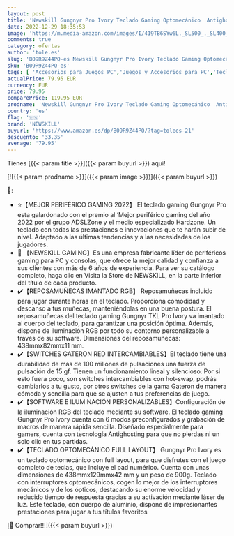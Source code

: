 ```yaml
---
layout: post
title: 'Newskill Gungnyr Pro Ivory Teclado Gaming Optomecánico  Antighosting  Teclas Macro programables  RGB  Reposamuñecas  Switches Gateron Red Intercambiables  Layout español  Windows  Mac Os y Android'
date: 2022-12-29 18:35:53
image: 'https://m.media-amazon.com/images/I/419TB6SYw6L._SL500_._SL400_.jpg'
comments: true
category: ofertas
author: 'tole.es'
slug: 'B09R9Z44PQ-es Newskill Gungnyr Pro Ivory Teclado Gaming Optomecánico...'
sku: 'B09R9Z44PQ-es'
tags: [ 'Accesorios para Juegos PC','Juegos y Accesorios para PC','Teclados para gamers para PC','Videojuegos','android','newskill','🇪🇸', ]
actualPrice: 79.95 EUR
currency: EUR
price: 79.95
comparePrice: 119.95 EUR
prodname: 'Newskill Gungnyr Pro Ivory Teclado Gaming Optomecánico  Antighosting  Teclas Macro programables  RGB  Reposamuñecas  Switches Gateron Red Intercambiables  Layout español  Windows  Mac Os y Android'
country: 'es'
flag: '🇪🇸'
brand: 'NEWSKILL'
buyurl: 'https://www.amazon.es/dp/B09R9Z44PQ/?tag=tolees-21'
descuento: '33.35'
average: '79.95'
---
```


Tienes [{{< param title >}}]({{< param buyurl >}}) aqui!

[![{{< param prodname >}}]({{< param image >}})]({{< param buyurl >}})

🔎:

- ⭐【MEJOR PERIFÉRICO GAMING 2022】 El teclado gaming Gungnyr Pro esta galardonado con el premio al ‘Mejor periférico gaming del año 2022 por el grupo ADSLZone y el medio especializado Hardzone. Un teclado con todas las prestaciones e innovaciones que te harán subir de nivel. Adaptado a las últimas tendencias y a las necesidades de los jugadores.
- 👾 【NEWSKILL GAMING】Es una empresa fabricante líder de periféricos gaming para PC y consolas, que ofrece la mejor calidad y confianza a sus clientes con más de 6 años de experiencia. Para ver su catálogo completo, haga clic en Visita la Store de NEWSKILL, en la parte inferior del título de cada producto.
- ✔️【REPOSAMUÑECAS IMANTADO RGB】 Reposamuñecas incluido para jugar durante horas en el teclado. Proporciona comodidad y descanso a tus muñecas, manteniéndolas en una buena postura. El reposamuñecas del teclado gaming Gungnyr TKL Pro Ivory va imantado al cuerpo del teclado, para garantizar una posición óptima. Además, dispone de iluminación RGB por todo su contorno personalizable a través de su software. Dimensiones del reposamuñecas: 438mmx82mmx11 mm.
- ✔️【SWITCHES GATERON RED INTERCAMBIABLES】El teclado tiene una durabilidad de más de 100 millones de pulsaciones una fuerza de pulsación de 15 gf. Tienen un funcionamiento lineal y silencioso. Por si esto fuera poco, son switches intercambiables con hot-swap, podrás cambiarlos a tu gusto, por otros switches de la gama Gateron de manera cómoda y sencilla para que se ajusten a tus preferencias de juego.
- ✔️【SOFTWARE E ILUMINACIÓN PERSONALIZABLES】Configuración de la iluminación RGB del teclado mediante su software. El teclado gaming Gungnyr Pro Ivory cuenta con 6 modos preconfigurados y grabación de macros de manera rápida sencilla. Diseñado especialmente para gamers, cuenta con tecnología Antighosting para que no pierdas ni un solo clic en tus partidas.
- ✔️【TECLADO OPTOMECÁNICO FULL LAYOUT】 Gungnyr Pro Ivory es un teclado optomecánico con full layout, para que disfrutes con el juego completo de teclas, que incluye el pad numérico. Cuenta con unas dimensiones de 438mmx129mmx42 mm y un peso de 900g. Teclado con interruptores optomecánicos, cogen lo mejor de los interruptores mecánicos y de los ópticos, destacando su enorme velocidad y reducido tiempo de respuesta gracias a su activación mediante láser de luz. Este teclado, con cuerpo de aluminio, dispone de impresionantes prestaciones para jugar a tus títulos favoritos

[🛒 Comprar!!!]({{< param buyurl >}})
